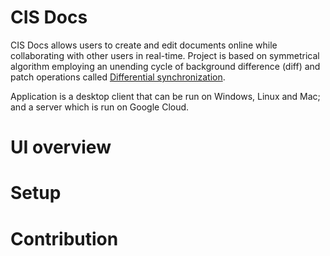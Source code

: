 # CIS Docs  

CIS Docs allows users to create and edit documents online while collaborating with other users in real-time. 
Project is based on symmetrical algorithm employing an unending cycle of background difference (diff) and patch operations called [Differential synchronization](https://neil.fraser.name/writing/sync/eng047-fraser.pdf).

Application is a desktop client that can be run on Windows, Linux and Mac; and a server which is run on Google Cloud. 

# UI overview

# Setup

# Contribution
